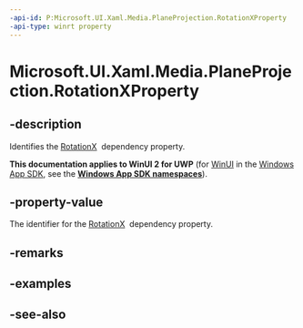 ```yaml
---
-api-id: P:Microsoft.UI.Xaml.Media.PlaneProjection.RotationXProperty
-api-type: winrt property
---
```


<!-- Property syntax
public Windows.UI.Xaml.DependencyProperty RotationXProperty { get; }
-->

# Microsoft.UI.Xaml.Media.PlaneProjection.RotationXProperty

## -description
Identifies the [RotationX](planeprojection_rotationx.md)  dependency property.

**This documentation applies to WinUI 2 for UWP** (for [WinUI](/windows/apps/winui/winui3/) in the [Windows App SDK](/windows/apps/windows-app-sdk/), see the **[Windows App SDK namespaces](/windows/windows-app-sdk/api/winrt/)**).

## -property-value
The identifier for the [RotationX](planeprojection_rotationx.md)  dependency property.

## -remarks

## -examples

## -see-also
